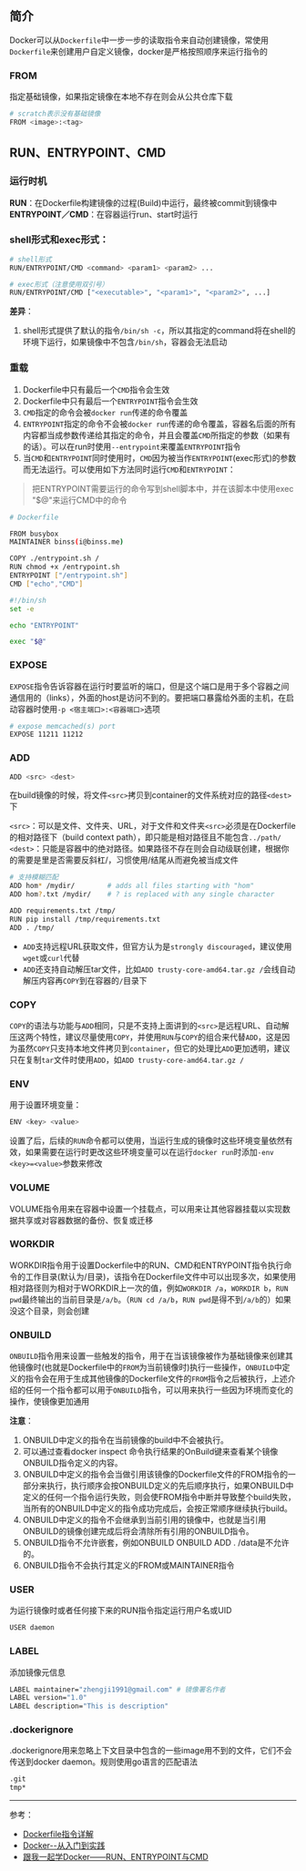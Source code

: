 ## 简介
Docker可以从`Dockerfile`中一步一步的读取指令来自动创建镜像，常使用`Dockerfile`来创建用户自定义镜像，docker是严格按照顺序来运行指令的

### FROM
指定基础镜像，如果指定镜像在本地不存在则会从公共仓库下载
```bash
# scratch表示没有基础镜像
FROM <image>:<tag>
```

## RUN、ENTRYPOINT、CMD
### 运行时机
**RUN**：在Dockerfile构建镜像的过程(Build)中运行，最终被commit到镜像中  
**ENTRYPOINT／CMD**：在容器运行run、start时运行

### shell形式和exec形式：
```bash
# shell形式
RUN/ENTRYPOINT/CMD <command> <param1> <param2> ...

# exec形式（注意使用双引号）
RUN/ENTRYPOINT/CMD ["<executable>", "<param1>", "<param2>", ...]
```
**差异**：  
1. shell形式提供了默认的指令`/bin/sh -c`，所以其指定的command将在shell的环境下运行，如果镜像中不包含`/bin/sh`，容器会无法启动

### 重载
1. Dockerfile中只有最后一个`CMD`指令会生效
2. Dockerfile中只有最后一个`ENTRYPOINT`指令会生效
3. `CMD`指定的命令会被`docker run`传递的命令覆盖
4. `ENTRYPOINT`指定的命令不会被`docker run`传递的命令覆盖，容器名后面的所有内容都当成参数传递给其指定的命令，并且会覆盖`CMD`所指定的参数（如果有的话）。可以在run时使用`--entrypoint`来覆盖`ENTRYPOINT`指令
5. 当`CMD`和`ENTRYPOINT`同时使用时，`CMD`因为被当作`ENTRYPOINT`(exec形式)的参数而无法运行。可以使用如下方法同时运行`CMD`和`ENTRYPOINT`：
> 把ENTRYPOINT需要运行的命令写到shell脚本中，并在该脚本中使用exec "$@"来运行CMD中的命令
```bash
# Dockerfile

FROM busybox
MAINTAINER binss(i@binss.me)

COPY ./entrypoint.sh /
RUN chmod +x /entrypoint.sh
ENTRYPOINT ["/entrypoint.sh"]
CMD ["echo","CMD"]
```
```bash
#!/bin/sh
set -e

echo "ENTRYPOINT"

exec "$@"
```

### EXPOSE
`EXPOSE`指令告诉容器在运行时要监听的端口，但是这个端口是用于多个容器之间通信用的（links），外面的host是访问不到的。要把端口暴露给外面的主机，在启动容器时使用`-p <宿主端口>:<容器端口>`选项
```bash
# expose memcached(s) port
EXPOSE 11211 11212
```

### ADD
```bash
ADD <src> <dest>
```
在build镜像的时候，将文件`<src>`拷贝到container的文件系统对应的路径`<dest>`下

`<src>`：可以是文件、文件夹、URL，对于文件和文件夹`<src>`必须是在Dockerfile的相对路径下（build context path），即只能是相对路径且不能包含`../path/`  
`<dest>`：只能是容器中的绝对路径。如果路径不存在则会自动级联创建，根据你的需要是<dest>里是否需要反斜杠/，习惯使用/结尾从而避免被当成文件
```bash
# 支持模糊匹配
ADD hom* /mydir/        # adds all files starting with "hom"
ADD hom?.txt /mydir/    # ? is replaced with any single character

ADD requirements.txt /tmp/
RUN pip install /tmp/requirements.txt
ADD . /tmp/
```
- `ADD`支持远程URL获取文件，但官方认为是`strongly discouraged`，建议使用`wget`或`curl`代替
- `ADD`还支持自动解压tar文件，比如`ADD trusty-core-amd64.tar.gz /`会线自动解压内容再`COPY`到在容器的`/`目录下

### COPY
`COPY`的语法与功能与`ADD`相同，只是不支持上面讲到的`<src>`是远程URL、自动解压这两个特性，建议尽量使用`COPY`，并使用`RUN`与`COPY`的组合来代替`ADD`，这是因为虽然`COPY`只支持本地文件拷贝到`container`，但它的处理比`ADD`更加透明，建议只在复制`tar`文件时使用`ADD`，如`ADD trusty-core-amd64.tar.gz /`

### ENV
用于设置环境变量：
```bash
ENV <key> <value>
```
设置了后，后续的`RUN`命令都可以使用，当运行生成的镜像时这些环境变量依然有效，如果需要在运行时更改这些环境变量可以在运行`docker run`时添加`-env <key>=<value>`参数来修改

### VOLUME
VOLUME指令用来在容器中设置一个挂载点，可以用来让其他容器挂载以实现数据共享或对容器数据的备份、恢复或迁移

### WORKDIR
WORKDIR指令用于设置Dockerfile中的RUN、CMD和ENTRYPOINT指令执行命令的工作目录(默认为/目录)，该指令在Dockerfile文件中可以出现多次，如果使用相对路径则为相对于WORKDIR上一次的值，例如`WORKDIR /a`，`WORKDIR b`，`RUN pwd`最终输出的当前目录是`/a/b`。（`RUN cd /a/b`，`RUN pwd`是得不到`/a/b`的）如果没这个目录，则会创建

### ONBUILD
`ONBUILD`指令用来设置一些触发的指令，用于在当该镜像被作为基础镜像来创建其他镜像时(也就是Dockerfile中的`FROM`为当前镜像时)执行一些操作，`ONBUILD`中定义的指令会在用于生成其他镜像的Dockerfile文件的`FROM`指令之后被执行，上述介绍的任何一个指令都可以用于`ONBUILD`指令，可以用来执行一些因为环境而变化的操作，使镜像更加通用

**注意**：
1. ONBUILD中定义的指令在当前镜像的build中不会被执行。
2. 可以通过查看docker inspect <image>命令执行结果的OnBuild键来查看某个镜像ONBUILD指令定义的内容。
3. ONBUILD中定义的指令会当做引用该镜像的Dockerfile文件的FROM指令的一部分来执行，执行顺序会按ONBUILD定义的先后顺序执行，如果ONBUILD中定义的任何一个指令运行失败，则会使FROM指令中断并导致整个build失败，当所有的ONBUILD中定义的指令成功完成后，会按正常顺序继续执行build。
4. ONBUILD中定义的指令不会继承到当前引用的镜像中，也就是当引用ONBUILD的镜像创建完成后将会清除所有引用的ONBUILD指令。
5. ONBUILD指令不允许嵌套，例如ONBUILD ONBUILD ADD . /data是不允许的。
6. ONBUILD指令不会执行其定义的FROM或MAINTAINER指令

### USER
为运行镜像时或者任何接下来的RUN指令指定运行用户名或UID
```bash
USER daemon
```

### LABEL
添加镜像元信息
```bash
LABEL maintainer="zhengji1991@gmail.com" # 镜像署名作者
LABEL version="1.0"
LABEL description="This is description"
```

### .dockerignore
.dockerignore用来忽略上下文目录中包含的一些image用不到的文件，它们不会传送到docker daemon。规则使用go语言的匹配语法
```bash
.git
tmp*
```

- - -
参考：
- [Dockerfile指令详解](http://seanlook.com/2014/11/17/dockerfile-introduction/)
- [Docker--从入门到实践](https://yeasy.gitbooks.io/docker_practice/content/image/dockerfile/cmd.html)
- [跟我一起学Docker——RUN、ENTRYPOINT与CMD](https://www.binss.me/blog/learn-docker-with-me-about-run-entrypoint-and-cmd/)